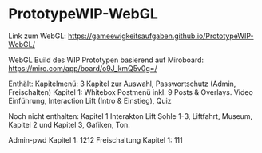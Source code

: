 # PrototypeWIP-WebGL


Link zum WebGL: https://gameewigkeitsaufgaben.github.io/PrototypeWIP-WebGL/


WebGL Build des WIP Prototypen basierend auf Miroboard: https://miro.com/app/board/o9J_kmQ5v0g=/

Enthält:
Kapitelmenü: 3 Kapitel zur Auswahl, Passwortschutz (Admin, Freischalten)
Kapitel 1: Whitebox Postmenü inkl. 9 Posts & Overlays. Video Einführung, Interaction Lift (Intro & Einstieg), Quiz

Noch nicht enthalten: Kapitel 1 Interakton Lift Sohle 1-3, Liftfahrt, Museum, Kapitel 2 und Kapitel 3, Gafiken, Ton.

Admin-pwd Kapitel 1: 1212
Freischaltung Kapitel 1: 111
